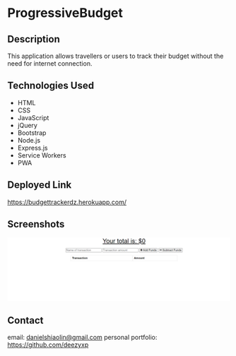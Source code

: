 # ProgressiveBudget

## Description 

This application allows travellers or users to track their budget without the need for internet connection. 

## Technologies Used

- HTML
- CSS
- JavaScript
- jQuery
- Bootstrap
- Node.js
- Express.js
- Service Workers
- PWA

## Deployed Link

https://budgettrackerdz.herokuapp.com/

## Screenshots

![Front Page](screenshots/budget.PNG "frontpage")

## Contact

email: danielshiaolin@gmail.com
personal portfolio: https://github.com/deezyxp